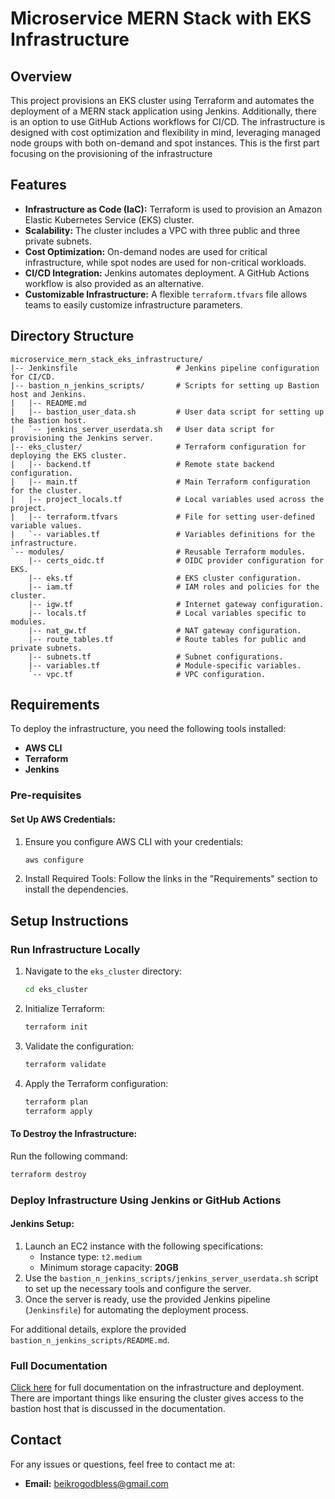 # Microservice MERN Stack with EKS Infrastructure

## Overview  
This project provisions an EKS cluster using Terraform and automates the deployment of a MERN stack application using Jenkins. Additionally, there is an option to use GitHub Actions workflows for CI/CD. The infrastructure is designed with cost optimization and flexibility in mind, leveraging managed node groups with both on-demand and spot instances. This is the first part focusing on the provisioning of the infrastructure

## Features  
- **Infrastructure as Code (IaC):** Terraform is used to provision an Amazon Elastic Kubernetes Service (EKS) cluster.  
- **Scalability:** The cluster includes a VPC with three public and three private subnets.  
- **Cost Optimization:** On-demand nodes are used for critical infrastructure, while spot nodes are used for non-critical workloads.  
- **CI/CD Integration:** Jenkins automates deployment. A GitHub Actions workflow is also provided as an alternative.  
- **Customizable Infrastructure:** A flexible `terraform.tfvars` file allows teams to easily customize infrastructure parameters.  

## Directory Structure  
```plaintext
microservice_mern_stack_eks_infrastructure/
|-- Jenkinsfile                      # Jenkins pipeline configuration for CI/CD.
|-- bastion_n_jenkins_scripts/       # Scripts for setting up Bastion host and Jenkins.
|   |-- README.md
|   |-- bastion_user_data.sh         # User data script for setting up the Bastion host.
|   `-- jenkins_server_userdata.sh   # User data script for provisioning the Jenkins server.
|-- eks_cluster/                     # Terraform configuration for deploying the EKS cluster.
|   |-- backend.tf                   # Remote state backend configuration.
|   |-- main.tf                      # Main Terraform configuration for the cluster.
|   |-- project_locals.tf            # Local variables used across the project.
|   |-- terraform.tfvars             # File for setting user-defined variable values.
|   `-- variables.tf                 # Variables definitions for the infrastructure.
`-- modules/                         # Reusable Terraform modules.
    |-- certs_oidc.tf                # OIDC provider configuration for EKS.
    |-- eks.tf                       # EKS cluster configuration.
    |-- iam.tf                       # IAM roles and policies for the cluster.
    |-- igw.tf                       # Internet gateway configuration.
    |-- locals.tf                    # Local variables specific to modules.
    |-- nat_gw.tf                    # NAT gateway configuration.
    |-- route_tables.tf              # Route tables for public and private subnets.
    |-- subnets.tf                   # Subnet configurations.
    |-- variables.tf                 # Module-specific variables.
    `-- vpc.tf                       # VPC configuration.
```
## Requirements  
To deploy the infrastructure, you need the following tools installed:  
- **AWS CLI**  
- **Terraform**  
- **Jenkins**  

### Pre-requisites  
#### Set Up AWS Credentials:  
1. Ensure you configure AWS CLI with your credentials:  
   ```bash
   aws configure
   ```  
2. Install Required Tools: Follow the links in the "Requirements" section to install the dependencies.  

## Setup Instructions  

### Run Infrastructure Locally  
1. Navigate to the `eks_cluster` directory:  
   ```bash
   cd eks_cluster
   ```  
2. Initialize Terraform:  
   ```bash
   terraform init
   ```  
3. Validate the configuration:  
   ```bash
   terraform validate
   ```  
4. Apply the Terraform configuration:  
   ```bash
   terraform plan
   terraform apply
   ```  

#### To Destroy the Infrastructure:  
Run the following command:  
   ```bash
   terraform destroy
   ```  

### Deploy Infrastructure Using Jenkins or GitHub Actions  
#### Jenkins Setup:  
1. Launch an EC2 instance with the following specifications:  
   - Instance type: `t2.medium`  
   - Minimum storage capacity: **20GB**  
2. Use the `bastion_n_jenkins_scripts/jenkins_server_userdata.sh` script to set up the necessary tools and configure the server.  
3. Once the server is ready, use the provided Jenkins pipeline (`Jenkinsfile`) for automating the deployment process.  

For additional details, explore the provided `bastion_n_jenkins_scripts/README.md`.  

### Full Documentation  
[Click here](#) for full documentation on the infrastructure and deployment. There are important things like ensuring the cluster gives access to the bastion host that is discussed in the documentation.

## Contact  
For any issues or questions, feel free to contact me at:  
- **Email:** [beikrogodbless@gmail.com](mailto:beikrogodbless@gmail.com)  

